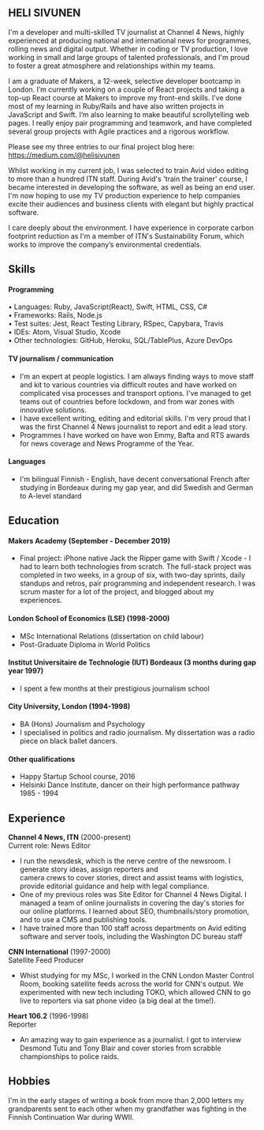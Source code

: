## HELI SIVUNEN

I'm a developer and multi-skilled TV journalist at Channel 4 News, highly experienced at producing 
national and international news for programmes, rolling news and digital output. Whether in coding 
or TV production, I love working in small and large groups of talented professionals, and I'm proud 
to foster a great atmosphere and relationships within my teams. 

I am a graduate of Makers, a 12-week, selective developer bootcamp in London. I’m currently working on 
a couple of React projects and taking a top-up React course at Makers to improve my front-end skills. 
I’ve done most of my learning in Ruby/Rails and have also written projects in JavaScript and Swift. 
I’m also learning to make beautiful scrollytelling web pages. I really enjoy pair programming and 
teamwork, and have completed several group projects with Agile practices and a rigorous workflow.

Please see my three entries to our final project blog here: https://medium.com/@helisivunen

Whilst working in my current job, I was selected to train Avid video editing to more than a hundred 
ITN staff. During Avid's 'train the trainer' course, I became interested in developing the software, 
as well as being an end user. I'm now hoping to use my TV production experience to help companies 
excite their audiences and business clients with elegant but highly practical software.

I care deeply about the environment. I have experience in corporate carbon footprint reduction as I'm a 
member of ITN's Sustainability Forum, which works to improve the company’s environmental credentials.

## Skills

#### Programming

•	Languages: Ruby, JavaScript(React), Swift, HTML, CSS, C#  
•	Frameworks: Rails, Node.js  
•	Test suites: Jest, React Testing Library, RSpec, Capybara, Travis  
•	IDEs: Atom, Visual Studio, Xcode  
•	Other technologies: GitHub, Heroku, SQL/TablePlus, Azure DevOps   

#### TV journalism / communication

- I'm an expert at people logistics. I am always finding ways to move staff and kit to various countries 
via difficult routes and have worked on complicated visa processes and transport options. I've managed to 
get teams out of countries before lockdown, and from war zones with innovative solutions. 
- I have excellent writing, editing and editorial skills. I'm very proud that I was the first Channel 4 News 
journalist to report and edit a lead story.
- Programmes I have worked on have won Emmy, Bafta and RTS awards for news coverage and News Programme of 
the Year.

#### Languages

- I'm bilingual Finnish - English, have decent conversational French after studying in Bordeaux during my 
gap year, and did Swedish and German to A-level standard

## Education

#### Makers Academy (September - December 2019)

- Final project: iPhone native Jack the Ripper game with Swift / Xcode - I had to learn both technologies 
from scratch. The full-stack project was completed in two weeks, in a group of six, with two-day sprints, 
daily standups and retros, pair programming and independent research. I was scrum master for a lot of the 
project, and blogged about my experiences.

#### London School of Economics (LSE) (1998-2000)

- MSc International Relations (dissertation on child labour)
- Post-Graduate Diploma in World Politics

#### Institut Universitaire de Technologie (IUT) Bordeaux (3 months during gap year 1997)

- I spent a few months at their prestigious journalism school

#### City University, London (1994-1998)

- BA (Hons) Journalism and Psychology
- I specialised in politics and radio journalism. My dissertation was a radio piece on black ballet dancers.

#### Other qualifications

- Happy Startup School course, 2016 
- Helsinki Dance Institute, dancer on their high performance pathway 1985 - 1994

## Experience

**Channel 4 News, ITN** (2000-present)    
Current role: News Editor 
- I run the newsdesk, which is the nerve centre of the newsroom. I generate story ideas, assign reporters and  
camera crews to cover stories, direct and assist teams with logistics, provide editorial guidance and help with 
legal compliance. 
- One of my previous roles was Site Editor for Channel 4 News Digital. I managed a team of online journalists 
in covering the day's stories for our online platforms. I learned about SEO, thumbnails/story promotion, 
and to use a CMS and publishing tools.
- I have trained more than 100 staff across departments on Avid editing software and server tools, including 
the Washington DC bureau staff

**CNN International** (1997-2000)   
Satellite Feed Producer
-	Whist studying for my MSc, I worked in the CNN London Master Control Room, booking satellite feeds across 
the world for CNN's output. We experimented with new tech including TOKO, which allowed CNN to go live to 
reporters via sat phone video (a big deal at the time!).

**Heart 106.2** (1996-1998)   
Reporter 
- An amazing way to gain experience as a journalist. I got to interview Desmond Tutu and Tony Blair and cover 
stories from scrabble championships to police raids.

## Hobbies
I'm in the early stages of writing a book from more than 2,000 letters my grandparents sent to each other when 
my grandfather was fighting in the Finnish Continuation War during WWII.
